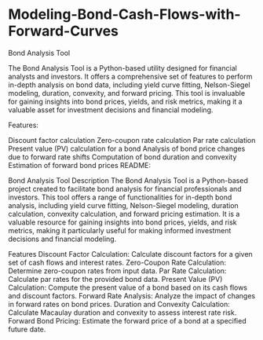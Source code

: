# Modeling-Bond-Cash-Flows-with-Forward-Curves

Bond Analysis Tool

The Bond Analysis Tool is a Python-based utility designed for financial analysts and investors. It offers a comprehensive set of features to perform in-depth analysis on bond data, including yield curve fitting, Nelson-Siegel modeling, duration, convexity, and forward pricing. This tool is invaluable for gaining insights into bond prices, yields, and risk metrics, making it a valuable asset for investment decisions and financial modeling.

Features:

Discount factor calculation
Zero-coupon rate calculation
Par rate calculation
Present value (PV) calculation for a bond
Analysis of bond price changes due to forward rate shifts
Computation of bond duration and convexity
Estimation of forward bond prices
README:

Bond Analysis Tool
Description
The Bond Analysis Tool is a Python-based project created to facilitate bond analysis for financial professionals and investors. This tool offers a range of functionalities for in-depth bond analysis, including yield curve fitting, Nelson-Siegel modeling, duration calculation, convexity calculation, and forward pricing estimation. It is a valuable resource for gaining insights into bond prices, yields, and risk metrics, making it particularly useful for making informed investment decisions and financial modeling.

Features
Discount Factor Calculation: Calculate discount factors for a given set of cash flows and interest rates.
Zero-Coupon Rate Calculation: Determine zero-coupon rates from input data.
Par Rate Calculation: Calculate par rates for the provided bond data.
Present Value (PV) Calculation: Compute the present value of a bond based on its cash flows and discount factors.
Forward Rate Analysis: Analyze the impact of changes in forward rates on bond prices.
Duration and Convexity Calculation: Calculate Macaulay duration and convexity to assess interest rate risk.
Forward Bond Pricing: Estimate the forward price of a bond at a specified future date.



